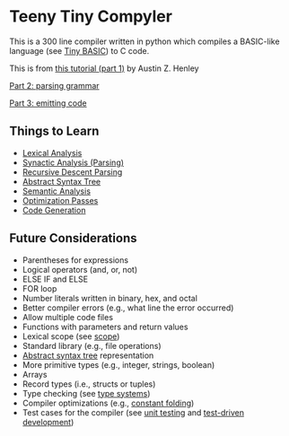 # Teeny Tiny Compyler

This is a 300 line compiler written in python which compiles a BASIC-like language (see [Tiny BASIC](https://en.wikipedia.org/wiki/Tiny_BASIC)) to C code.

This is from [this tutorial (part 1)](https://austinhenley.com/blog/teenytinycompiler1.html) by Austin Z. Henley

[Part 2: parsing grammar](https://austinhenley.com/blog/teenytinycompiler2.html)

[Part 3: emitting code](https://austinhenley.com/blog/teenytinycompiler3.html)

## Things to Learn

- [Lexical Analysis](https://en.wikipedia.org/wiki/Lexical_analysis)
- [Synactic Analysis (Parsing)](https://en.wikipedia.org/wiki/Parsing)
- [Recursive Descent Parsing](https://en.wikipedia.org/wiki/Recursive_descent_parser)
- [Abstract Syntax Tree](https://en.wikipedia.org/wiki/Abstract_syntax_tree)
- [Semantic Analysis](https://en.wikipedia.org/wiki/Semantic_analysis_(compilers))
- [Optimization Passes](https://en.wikipedia.org/wiki/Optimizing_compiler)
- [Code Generation](https://en.wikipedia.org/wiki/Code_generation_(compiler))

## Future Considerations

- Parentheses for expressions
- Logical operators (and, or, not)
- ELSE IF and ELSE
- FOR loop
- Number literals written in binary, hex, and octal
- Better compiler errors (e.g., what line the error occurred)
- Allow multiple code files
- Functions with parameters and return values
- Lexical scope (see [scope](https://en.wikipedia.org/wiki/Scope_\(computer_science\)))
- Standard library (e.g., file operations)
- [Abstract syntax tree](https://en.wikipedia.org/wiki/Abstract_syntax_tree) representation
- More primitive types (e.g., integer, strings, boolean)
- Arrays
- Record types (i.e., structs or tuples)
- Type checking (see [type systems](https://en.wikipedia.org/wiki/Type_system))
- Compiler optimizations (e.g., [constant folding](https://en.wikipedia.org/wiki/Constant_folding))
- Test cases for the compiler (see [unit testing](https://en.wikipedia.org/wiki/Unit_testing) and [test-driven development](https://en.wikipedia.org/wiki/Test-driven_development))
